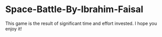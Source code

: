 # Space-Battle-By-Ibrahim-Faisal
This game is the result of significant time and effort invested. I hope you enjoy it!
